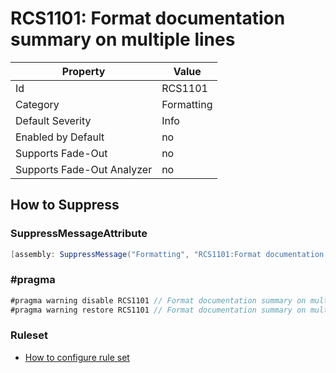 # RCS1101: Format documentation summary on multiple lines

Property | Value
--- | --- 
Id | RCS1101
Category | Formatting
Default Severity | Info
Enabled by Default | no
Supports Fade-Out | no
Supports Fade-Out Analyzer | no

## How to Suppress

### SuppressMessageAttribute

```csharp
[assembly: SuppressMessage("Formatting", "RCS1101:Format documentation summary on multiple lines.", Justification = "<Pending>")]
```

### \#pragma

```csharp
#pragma warning disable RCS1101 // Format documentation summary on multiple lines.
#pragma warning restore RCS1101 // Format documentation summary on multiple lines.
```

### Ruleset

* [How to configure rule set](../HowToConfigureAnalyzers.md)
